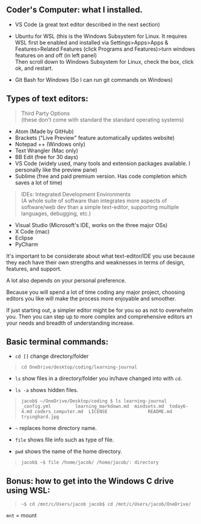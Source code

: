 
## Coder's Computer: what I installed. 

+ VS Code (a great text editor described in the next section)

+ Ubuntu for WSL (this is the Windows Subsystem for Linux. It requires WSL first be enabled and installed via Settings>Apps>Apps & Features>Related Features (click Programs and Features)>turn windows features on and off (in left panel)
<br> Then scroll down to Windows Subsystem for Linux, check the box, click ok, and restart.

+ Git Bash for Windows (So I can run git commands on Windows)


## Types of text editors:

> Third Party Options <br>(these don't come with standard the standard operating systems) 
+ Atom (Made by GitHub)
+ Brackets ("Live Preview" feature automatically updates website)
+ Notepad ++ (Windows only)
+ Text Wrangler (Mac only)
+ BB Edit (free for 30 days) 
+ VS Code (widely used, many tools and extension packages available. I personally like the preview pane)
+ Sublime (free and paid premium version. Has code completion which saves a lot of time)

> IDEs: Integrated Development Environments <br>
(A whole suite of software than integrates more aspects of software/web dev than a simple text-editor, supporting multiple languages, debugging, etc.)

+ Visual Studio (Microsoft's IDE, works on the three major OSs)
+ X Code (mac)
+ Eclipse
+ PyCharm

It's important to be considerate about what text-editor/IDE you use because they each have their own strengths and weaknesses in terms of design, features, and support. 

A lot also depends on your personal preference. 

Because you will spend a lot of time coding any major project, choosing editors you like will make the process more enjoyable and smoother.

If just starting out, a simpler editor might be for you so as not to overwhelm you. Then you can step up to more complex and comprehensive editors aד your needs and breadth of understanding increase.

## Basic terminal commands:

+ `cd []` change directory/folder

>`cd OneDrive/desktop/coding/learning-journal`

+ `ls` show files in a directory/folder you in/have changed into with `cd`.

+ `ls -a` shows hidden files.

> `jacob$ ~/OneDrive/Desktop/coding
$ ls learning-journal
_config.yml         learning_markdown.md  mindsets.md  today6-4.md
coders_computer.md  LICENSE               README.md    tryinghard.jpg
`

+ `~` replaces home directory name.

+ `file` shows file info such as type of file. 

> 

+ `pwd` shows the name of the home directory.

> `jacob$ ~$ file /home/jacob/
/home/jacob/: directory
`

## Bonus: how to get into the Windows C drive using WSL: 

> `~$ cd /mnt/c/Users/jacob
jacob$ cd /mnt/c/Users/jacob/OneDrive/`

`mnt` = mount



